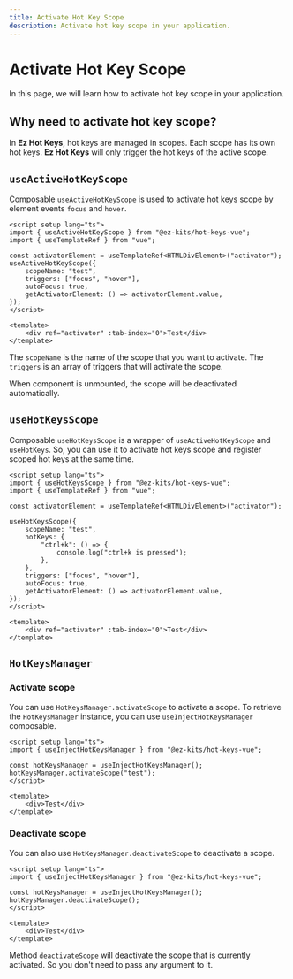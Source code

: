 ```yaml
---
title: Activate Hot Key Scope
description: Activate hot key scope in your application.
---
```


# Activate Hot Key Scope

In this page, we will learn how to activate hot key scope in your application.

## Why need to activate hot key scope?

In **Ez Hot Keys**, hot keys are managed in scopes. Each scope has its own hot keys. **Ez Hot Keys** will only trigger the hot keys of the active scope.

## `useActiveHotKeyScope`

Composable `useActiveHotKeyScope` is used to activate hot keys scope by element events `focus` and `hover`.

```vue
<script setup lang="ts">
import { useActiveHotKeyScope } from "@ez-kits/hot-keys-vue";
import { useTemplateRef } from "vue";

const activatorElement = useTemplateRef<HTMLDivElement>("activator");
useActiveHotKeyScope({
	scopeName: "test",
	triggers: ["focus", "hover"],
	autoFocus: true,
	getActivatorElement: () => activatorElement.value,
});
</script>

<template>
	<div ref="activator" :tab-index="0">Test</div>
</template>
```

The `scopeName` is the name of the scope that you want to activate. The `triggers` is an array of triggers that will activate the scope.

When component is unmounted, the scope will be deactivated automatically.

## `useHotKeysScope`

Composable `useHotKeysScope` is a wrapper of `useActiveHotKeyScope` and `useHotKeys`. So, you can use it to activate hot keys scope and register scoped hot keys at the same time.

```vue
<script setup lang="ts">
import { useHotKeysScope } from "@ez-kits/hot-keys-vue";
import { useTemplateRef } from "vue";

const activatorElement = useTemplateRef<HTMLDivElement>("activator");

useHotKeysScope({
	scopeName: "test",
	hotKeys: {
		"ctrl+k": () => {
			console.log("ctrl+k is pressed");
		},
	},
	triggers: ["focus", "hover"],
	autoFocus: true,
	getActivatorElement: () => activatorElement.value,
});
</script>

<template>
	<div ref="activator" :tab-index="0">Test</div>
</template>
```

## `HotKeysManager`

### Activate scope

You can use `HotKeysManager.activateScope` to activate a scope. To retrieve the `HotKeysManager` instance, you can use `useInjectHotKeysManager` composable.

```vue
<script setup lang="ts">
import { useInjectHotKeysManager } from "@ez-kits/hot-keys-vue";

const hotKeysManager = useInjectHotKeysManager();
hotKeysManager.activateScope("test");
</script>

<template>
	<div>Test</div>
</template>
```

### Deactivate scope

You can also use `HotKeysManager.deactivateScope` to deactivate a scope.

```vue
<script setup lang="ts">
import { useInjectHotKeysManager } from "@ez-kits/hot-keys-vue";

const hotKeysManager = useInjectHotKeysManager();
hotKeysManager.deactivateScope();
</script>

<template>
	<div>Test</div>
</template>
```

Method `deactivateScope` will deactivate the scope that is currently activated. So you don't need to pass any argument to it.
